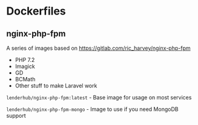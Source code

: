 # Dockerfiles

## nginx-php-fpm

A series of images based on https://gitlab.com/ric_harvey/nginx-php-fpm

* PHP 7.2
* Imagick
* GD
* BCMath
* Other stuff to make Laravel work

`lenderhub/nginx-php-fpm:latest` - Base image for usage on most services

`lenderhub/nginx-php-fpm-mongo` - Image to use if you need MongoDB support
